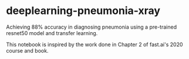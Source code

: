 # deeplearning-pneumonia-xray

Achieving 88% accuracy in diagnosing pneumonia using a pre-trained resnet50 model and transfer learning.

This notebook is inspired by the work done in Chapter 2 of fast.ai's 2020 course and book.
